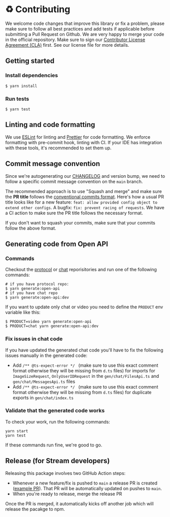 # :recycle: Contributing

We welcome code changes that improve this library or fix a problem, please make sure to follow all best practices and add tests if applicable before submitting a Pull Request on Github. We are very happy to merge your code in the official repository. Make sure to sign our [Contributor License Agreement (CLA)](https://docs.google.com/forms/d/e/1FAIpQLScFKsKkAJI7mhCr7K9rEIOpqIDThrWxuvxnwUq2XkHyG154vQ/viewform) first. See our license file for more details.

## Getting started

### Install dependencies

```shell
$ yarn install
```

### Run tests

```shell
$ yarn test
```

## Linting and code formatting

We use [ESLint](https://eslint.org/) for linting and [Prettier](https://prettier.io/) for code formatting. We enforce formatting with pre-commit hook, linting with CI. If your IDE has integration with these tools, it's recommended to set them up.

## Commit message convention

Since we're autogenerating our [CHANGELOG](./CHANGELOG.md) and version bump, we need to follow a specific commit message convention on the `main` branch.

The recommended approach is to use "Squash and merge" and make sure the **PR title** follows the [conventional commits format](https://www.conventionalcommits.org/). Here's how a usual PR title looks like for a new feature: `feat: allow provided config object to extend other configs`. A bugfix: `fix: prevent racing of requests`. We have a CI action to make sure the PR title follows the necessary format.

If you don't want to squash your commits, make sure that your commits follow the above format.

## Generating code from Open API

### Commands

Checkout the [protocol](https://github.com/GetStream/protocol) or [chat](https://github.com/GetStream/chat) reporisitories and run one of the following commands:

```shell
# if you have protocol repo:
$ yarn generate:open-api
# if you have chat repo
$ yarn generate:open-api:dev
```

If you want to update only chat or video you need to define the `PRODUCT` env variable like this:

```shell
$ PRODUCT=video yarn generate:open-api
$ PRODUCT=chat yarn generate:open-api:dev
```

### Fix issues in chat code

If you have updated the generated chat code you'll have to fix the following issues manually in the generated code:

- Add `/** @ts-expect-error */ ` (make sure to use this exact comment format otherwise they will be missing from `d.ts` files) for imports for `ImageSizeRequest`, `OnlyUserIDRequest` in the `gen/chat/FilesApi.ts` and `gen/chat/MessagesApi.ts` files
- Add `/** @ts-expect-error */ ` (make sure to use this exact comment format otherwise they will be missing from `d.ts` files) for duplicate exports in `gen/chat/index.ts`

### Validate that the generated code works

To check your work, run the following commands:

```
yarn start
yarn test
```

If these commands run fine, we're good to go.

## Release (for Stream developers)

Releasing this package involves two GitHub Action steps:

- Whenever a new feature/fix is pushed to `main` a release PR is created ([example PR](https://github.com/GetStream/stream-node/pull/8)). That PR will be automatically updated on pushes to `main`.
- When you're ready to release, merge the release PR

Once the PR is merged, it automatically kicks off another job which will release the pacakge to npm.
